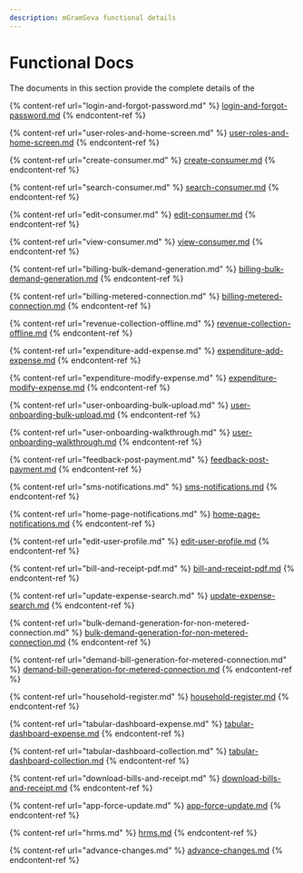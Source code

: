 ```yaml
---
description: mGramSeva functional details
---
```


# Functional Docs

The documents in this section provide the complete details of the&#x20;

{% content-ref url="login-and-forgot-password.md" %}
[login-and-forgot-password.md](login-and-forgot-password.md)
{% endcontent-ref %}

{% content-ref url="user-roles-and-home-screen.md" %}
[user-roles-and-home-screen.md](user-roles-and-home-screen.md)
{% endcontent-ref %}

{% content-ref url="create-consumer.md" %}
[create-consumer.md](create-consumer.md)
{% endcontent-ref %}

{% content-ref url="search-consumer.md" %}
[search-consumer.md](search-consumer.md)
{% endcontent-ref %}

{% content-ref url="edit-consumer.md" %}
[edit-consumer.md](edit-consumer.md)
{% endcontent-ref %}

{% content-ref url="view-consumer.md" %}
[view-consumer.md](view-consumer.md)
{% endcontent-ref %}

{% content-ref url="billing-bulk-demand-generation.md" %}
[billing-bulk-demand-generation.md](billing-bulk-demand-generation.md)
{% endcontent-ref %}

{% content-ref url="billing-metered-connection.md" %}
[billing-metered-connection.md](billing-metered-connection.md)
{% endcontent-ref %}

{% content-ref url="revenue-collection-offline.md" %}
[revenue-collection-offline.md](revenue-collection-offline.md)
{% endcontent-ref %}

{% content-ref url="expenditure-add-expense.md" %}
[expenditure-add-expense.md](expenditure-add-expense.md)
{% endcontent-ref %}

{% content-ref url="expenditure-modify-expense.md" %}
[expenditure-modify-expense.md](expenditure-modify-expense.md)
{% endcontent-ref %}

{% content-ref url="user-onboarding-bulk-upload.md" %}
[user-onboarding-bulk-upload.md](user-onboarding-bulk-upload.md)
{% endcontent-ref %}

{% content-ref url="user-onboarding-walkthrough.md" %}
[user-onboarding-walkthrough.md](user-onboarding-walkthrough.md)
{% endcontent-ref %}

{% content-ref url="feedback-post-payment.md" %}
[feedback-post-payment.md](feedback-post-payment.md)
{% endcontent-ref %}

{% content-ref url="sms-notifications.md" %}
[sms-notifications.md](sms-notifications.md)
{% endcontent-ref %}

{% content-ref url="home-page-notifications.md" %}
[home-page-notifications.md](home-page-notifications.md)
{% endcontent-ref %}

{% content-ref url="edit-user-profile.md" %}
[edit-user-profile.md](edit-user-profile.md)
{% endcontent-ref %}

{% content-ref url="bill-and-receipt-pdf.md" %}
[bill-and-receipt-pdf.md](bill-and-receipt-pdf.md)
{% endcontent-ref %}

{% content-ref url="update-expense-search.md" %}
[update-expense-search.md](update-expense-search.md)
{% endcontent-ref %}

{% content-ref url="bulk-demand-generation-for-non-metered-connection.md" %}
[bulk-demand-generation-for-non-metered-connection.md](bulk-demand-generation-for-non-metered-connection.md)
{% endcontent-ref %}

{% content-ref url="demand-bill-generation-for-metered-connection.md" %}
[demand-bill-generation-for-metered-connection.md](demand-bill-generation-for-metered-connection.md)
{% endcontent-ref %}

{% content-ref url="household-register.md" %}
[household-register.md](household-register.md)
{% endcontent-ref %}

{% content-ref url="tabular-dashboard-expense.md" %}
[tabular-dashboard-expense.md](tabular-dashboard-expense.md)
{% endcontent-ref %}

{% content-ref url="tabular-dashboard-collection.md" %}
[tabular-dashboard-collection.md](tabular-dashboard-collection.md)
{% endcontent-ref %}

{% content-ref url="download-bills-and-receipt.md" %}
[download-bills-and-receipt.md](download-bills-and-receipt.md)
{% endcontent-ref %}

{% content-ref url="app-force-update.md" %}
[app-force-update.md](app-force-update.md)
{% endcontent-ref %}

{% content-ref url="hrms.md" %}
[hrms.md](hrms.md)
{% endcontent-ref %}

{% content-ref url="advance-changes.md" %}
[advance-changes.md](advance-changes.md)
{% endcontent-ref %}
